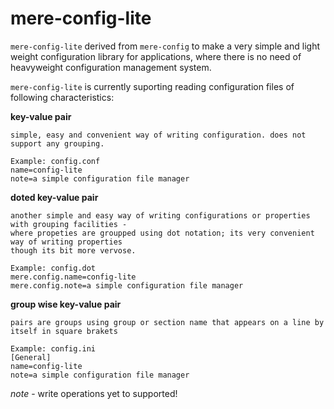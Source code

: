 # mere-config-lite
`mere-config-lite` derived from `mere-config` to make a very simple and light weight configuration library for applications, where there is no need of heavyweight configuration management system.

`mere-config-lite` is currently suporting reading configuration files of following characteristics:

**key-value pair**
  ```
  simple, easy and convenient way of writing configuration. does not support any grouping.
  
  Example: config.conf
  name=config-lite
  note=a simple configuration file manager
  ```
**doted key-value pair**
  ```
  another simple and easy way of writing configurations or properties with grouping facilities - 
  where propeties are groupped using dot notation; its very convenient way of writing properties
  though its bit more vervose.
  
  Example: config.dot
  mere.config.name=config-lite
  mere.config.note=a simple configuration file manager
  ```
**group wise key-value pair**
  ```
  pairs are groups using group or section name that appears on a line by itself in square brakets
  
  Example: config.ini
  [General]
  name=config-lite
  note=a simple configuration file manager
  
  ```
*note* - write operations yet to supported!
